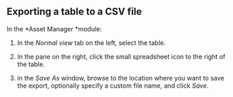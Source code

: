 ## Exporting a table to a CSV file

In the *Asset Manager *module:

1. In the *Normal view* tab on the left, select the table.

2. In the pane on the right, click the small spreadsheet icon to the right of the table.

3. in the *Save As* window, browse to the location where you want to save the export, optionally specify a custom file name, and click *Save*.
